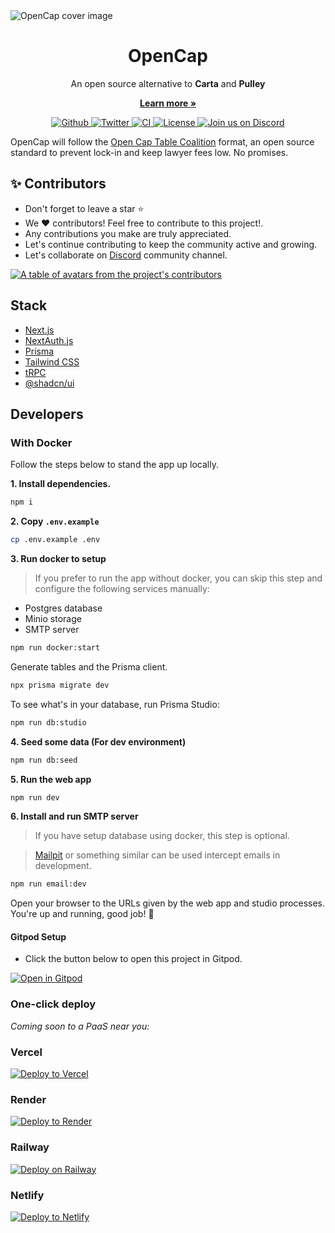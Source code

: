 <img alt="OpenCap cover image" src=".github/images/cover.png">


<h1 align="center">OpenCap</h1>
<p align="center">
  An open source alternative to <strong>Carta</strong> and <strong>Pulley</strong>
</p>
<p align="center">
  <a href="https://opencap.co"><strong>Learn more »</strong></a>
</p>

<p align="center">
  <a href="https://github.com/opencapco/opencap.co/stargazers">
    <img src="https://img.shields.io/github/stars/opencapco/opencap.co??style=flat&label=opencap.co&logo=github&color=2dd4bf&logoColor=fff" alt="Github" />
  </a>
  <a href="https://twitter.com/opencapco">
    <img src="https://img.shields.io/twitter/follow/opencapco?style=flat&label=%40opencapco&logo=twitter&color=0bf&logoColor=0bf" alt="Twitter" />
  </a>
  <a href="https://github.com/opencapco/opencap.co/actions/workflows/production.yml">
    <img src="https://github.com/opencapco/opencap.co/actions/workflows/production.yml/badge.svg?branch=main&title=CI" alt="CI" />
  </a>
  <a href="https://github.com/opencapco/opencap.co/blob/main/LICENSE">
    <img src="https://img.shields.io/github/license/opencapco/opencap.co?label=license&logo=github&color=f80&logoColor=fff" alt="License" />
  </a>
  <a href="https://discord.gg/rCpqnD6G6p">
    <img src="https://img.shields.io/badge/Discord-Join%20us%20on%20Discord-blue" alt="Join us on Discord" />
  </a>
</p>


OpenCap will follow the [Open Cap Table Coalition](https://www.opencaptablecoalition.com/format) format, an open source standard to prevent lock-in and keep lawyer fees low. No promises.

<h2 id="contributors">✨ Contributors</h2>

- Don't forget to leave a star ⭐️
- We ❤️ contributors! Feel free to contribute to this project!.
- Any contributions you make are truly appreciated.
- Let's continue contributing to keep the community active and growing.
- Let's collaborate on [Discord](https://discord.gg/rCpqnD6G6p) community channel.

<a href="https://github.com/opencapco/opencap.co/graphs/contributors">
  <p>
    <img src="https://contrib.rocks/image?repo=opencapco/opencap.co" alt="A table of avatars from the project's contributors" />
  </p>
</a>

## Stack
- [Next.js](https://nextjs.org)
- [NextAuth.js](https://next-auth.js.org)
- [Prisma](https://prisma.io)
- [Tailwind CSS](https://tailwindcss.com)
- [tRPC](https://trpc.io)
- [@shadcn/ui](https://ui.shadcn.com/)

## Developers

### With Docker
Follow the steps below to stand the app up locally.

**1. Install dependencies.**

```sh
npm i
```

**2. Copy `.env.example`**

```sh
cp .env.example .env
```

**3. Run docker to setup**
> If you prefer to run the app without docker, you can skip this step and configure the following services manually:

  * Postgres database
  * Minio storage
  * SMTP server 

```sh
npm run docker:start
```

Generate tables and the Prisma client.

```sh
npx prisma migrate dev
```

To see what's in your database, run Prisma Studio:

```sh
npm run db:studio

```

**4. Seed some data (For dev environment)**

```sh
npm run db:seed
```

**5. Run the web app**

```sh
npm run dev
```

**6. Install and run SMTP server**

> If you have setup database using docker, this step is optional.

> [Mailpit](https://github.com/axllent/mailpit) or something similar can be used intercept emails in development.

```sh
npm run email:dev
```

Open your browser to the URLs given by the web app and studio processes. You're up and running, good job! 🎉

#### Gitpod Setup

- Click the button below to open this project in Gitpod.

[![Open in Gitpod](https://gitpod.io/button/open-in-gitpod.svg)](https://gitpod.io/#https://github.com/opencapco/opencap.co)

### One-click deploy

_Coming soon to a PaaS near you:_

### Vercel

[![Deploy to Vercel](https://vercel.com/button)](https://vercel.com/new/git/external?repository-url=https://github.com/opencapco/opencap.co)

### Render

[![Deploy to Render](https://render.com/images/deploy-to-render-button.svg)](https://render.com/deploy?repo=https://github.com/opencapco/opencap.co)

### Railway

[![Deploy on Railway](https://railway.app/button.svg)](https://railway.app/new?template=)

### Netlify

[![Deploy to Netlify](https://www.netlify.com/img/deploy/button.svg)](https://app.netlify.com/start/deploy?repository=https://github.com/opencapco/opencap.co)
